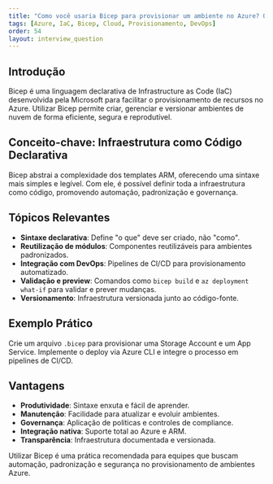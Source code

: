 ```yaml
---
title: "Como você usaria Bicep para provisionar um ambiente no Azure? Quais as vantagens dessa abordagem?"
tags: [Azure, IaC, Bicep, Cloud, Provisionamento, DevOps]
order: 54
layout: interview_question
---
```


## Introdução
Bicep é uma linguagem declarativa de Infrastructure as Code (IaC) desenvolvida pela Microsoft para facilitar o provisionamento de recursos no Azure. Utilizar Bicep permite criar, gerenciar e versionar ambientes de nuvem de forma eficiente, segura e reprodutível.

## Conceito-chave: Infraestrutura como Código Declarativa
Bicep abstrai a complexidade dos templates ARM, oferecendo uma sintaxe mais simples e legível. Com ele, é possível definir toda a infraestrutura como código, promovendo automação, padronização e governança.

## Tópicos Relevantes
- **Sintaxe declarativa**: Define "o que" deve ser criado, não "como".
- **Reutilização de módulos**: Componentes reutilizáveis para ambientes padronizados.
- **Integração com DevOps**: Pipelines de CI/CD para provisionamento automatizado.
- **Validação e preview**: Comandos como `bicep build` e `az deployment what-if` para validar e prever mudanças.
- **Versionamento**: Infraestrutura versionada junto ao código-fonte.

## Exemplo Prático
Crie um arquivo `.bicep` para provisionar uma Storage Account e um App Service. Implemente o deploy via Azure CLI e integre o processo em pipelines de CI/CD.

## Vantagens
- **Produtividade**: Sintaxe enxuta e fácil de aprender.
- **Manutenção**: Facilidade para atualizar e evoluir ambientes.
- **Governança**: Aplicação de políticas e controles de compliance.
- **Integração nativa**: Suporte total ao Azure e ARM.
- **Transparência**: Infraestrutura documentada e versionada.

Utilizar Bicep é uma prática recomendada para equipes que buscam automação, padronização e segurança no provisionamento de ambientes Azure.
